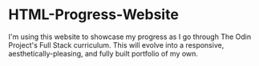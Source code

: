 # HTML-Progress-Website
<p> I'm using this website to showcase my progress as I go through The Odin Project's Full Stack curriculum. This will evolve into a responsive, aesthetically-pleasing, and fully built portfolio of my own.</p>
